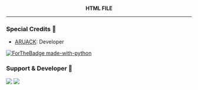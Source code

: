<p align="center">
    <br><b> HTML FILE</b><br>

---------------------




### Special Credits 💖
- [ARUACK](https://github.com/officalkumar): Developer

[![ForTheBadge made-with-python](http://ForTheBadge.com/images/badges/made-with-python.svg)](https://www.python.org/)

### Support & Developer 🎑
<a href="https://telegram.me/aruacksupport"><img src="https://img.shields.io/badge/Join-Support%20Group-blue.svg?style=for-the-badge&logo=Telegram"></a> <a href="https://telegram.me/aruackofficial"><img src="https://img.shields.io/badge/%20Developer-blue.svg?style=for-the-badge&logo=Telegram"></a>
